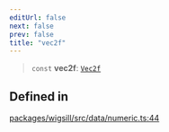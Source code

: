 ```yaml
---
editUrl: false
next: false
prev: false
title: "vec2f"
---
```


> `const` **vec2f**: [`Vec2f`](/api/wigsill/data/type-aliases/vec2f/)

## Defined in

[packages/wigsill/src/data/numeric.ts:44](https://github.com/software-mansion-labs/wigsill/blob/3eabd476f023822e50f40404033f5b0520bf8089/packages/wigsill/src/data/numeric.ts#L44)
